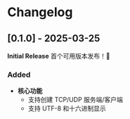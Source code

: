 # Changelog



## [0.1.0] - 2025-03-25

**Initial Release** 首个可用版本发布！🎉

### Added
- **核心功能**
  - 支持创建 TCP/UDP 服务端/客户端
  - 支持 UTF-8 和十六进制显示

